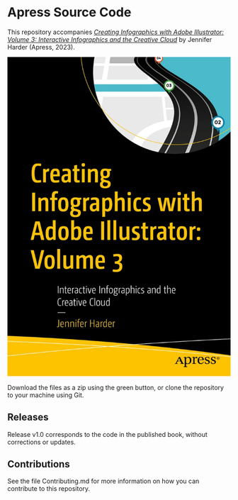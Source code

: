 # Apress Source Code

This repository accompanies [*Creating Infographics with Adobe Illustrator: Volume 3: Interactive Infographics and the Creative Cloud*](https://www.link.springer.com/book/10.1007/9798868800375) by Jennifer Harder (Apress, 2023).

[comment]: #cover
![Cover image](9798868800375.jpg)

Download the files as a zip using the green button, or clone the repository to your machine using Git.

## Releases

Release v1.0 corresponds to the code in the published book, without corrections or updates.

## Contributions

See the file Contributing.md for more information on how you can contribute to this repository.